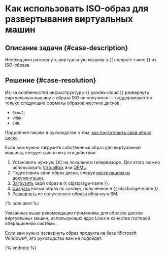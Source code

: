 # Как использовать ISO-образ для развертывания виртуальных машин


## Описание задачи {#case-description}

Необходимо развернуть виртуальную машину в {{ compute-name }} из ISO-образа

## Решение {#case-resolution}

Из-за особенностей инфраструктуры {{ yandex-cloud }} развернуть виртуальную машину с образа ISO не получится — поддерживаются только следующие форматы образов жестких дисков: 

* `Qcow2`; 
* `VMDK`;
* `VHD`.

Подробнее пишем в руководстве о том, [как подготовить свой образ диска](../../../compute/operations/image-create/custom-image.md#create-image-file).

Если вам нужно загрузить собственный образ для виртуальной машины, следует выполнить эти действия:

1. Установить нужную ОС на локальном гипервизоре. Для этого можно использовать [VirtualBox](https://www.virtualbox.org/) или [QEMU](https://www.qemu.org/).
1. Подготовить свой образ диска, следуя [инструкциям из документации](../../../compute/operations/image-create/custom-image.md).
1. [Загрузить](../../../compute/operations/image-create/upload.md) свой образ в {{ objstorage-name }}.
1. [Создать](../../../compute/operations/image-create/upload.md#create-image) новый образ по ссылке, полученной в {{ objstorage-name }}.
1. [Развернуть](../../../compute/operations/vm-create/create-from-user-image.md) из полученного образа облачную ВМ.

{% note alert %}

Указанные выше рекомендации применимы для образов дисков виртуальных машин, использующих ядро Linux в качестве гостевой операционной системы.

Если вам нужно развернуть образ продукта на базе Microsoft Windows®, это руководство вам не подойдет.

{% endnote %}
